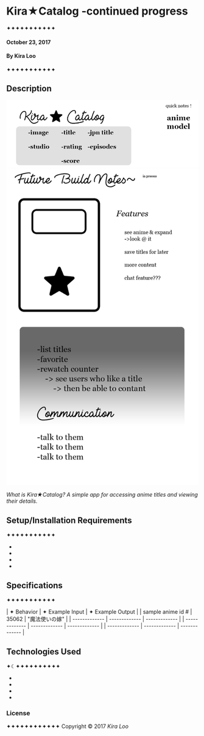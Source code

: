 # Kira★Catalog -continued progress
✦✦✦✦✦✦✦✦✦✦✦

#### October 23, 2017
#### By Kira Loo
✦✦✦✦✦✦✦✦✦✦✦

## Description


![Alt text](img/img1.png)
![Alt text](img/img2.png)


_What is Kira★Catalog? A simple app for accessing anime titles and viewing their details._


## Setup/Installation Requirements
✦✦✦✦✦✦✦✦✦✦✦

*
*
*
*

## Specifications
✦✦✦✦✦✦✦✦✦✦✦

| ✦ Behavior      | ✦ Example Input      | ✦ Example Output       |
| sample anime id # | 35062 | "魔法使いの嫁" |
| ------------- | ------------- | ------------- |
| ------------- | ------------- | ------------- |
| ------------- | ------------- | ------------- |

## Technologies Used
✦☾✦✦✦✦✦✦✦✦✦✦

*
*
*
*

### License
✦✦✦✦✦✦✦✦✦✦✦✦
Copyright &copy; 2017 _Kira Loo_
